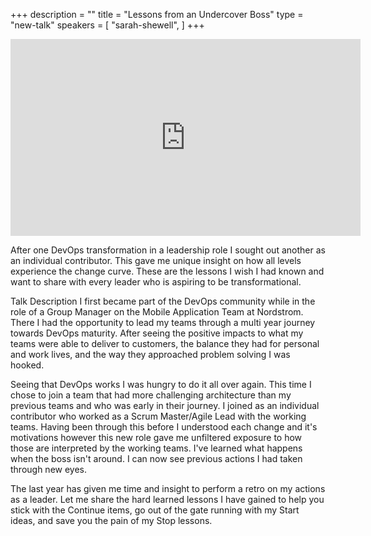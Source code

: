 +++
description = ""
title = "Lessons from an Undercover Boss"
type = "new-talk"
speakers = [
        "sarah-shewell",
]
+++
<iframe width="560" height="315" src="https://www.youtube-nocookie.com/embed/febq0JEIq_A" frameborder="0" allowfullscreen></iframe>

After one DevOps transformation in a leadership role I sought out another as an individual contributor. This gave me unique insight on how all levels experience the change curve. These are the lessons I wish I had known and want to share with every leader who is aspiring to be transformational.

Talk Description
I first became part of the DevOps community while in the role of a Group Manager on the Mobile Application Team at Nordstrom. There I had the opportunity to lead my teams through a multi year journey towards DevOps maturity. After seeing the positive impacts to what my teams were able to deliver to customers, the balance they had for personal and work lives, and the way they approached problem solving I was hooked.

Seeing that DevOps works I was hungry to do it all over again. This time I chose to join a team that had more challenging architecture than my previous teams and who was early in their journey. I joined as an individual contributor who worked as a Scrum Master/Agile Lead with the working teams. Having been through this before I understood each change and it's motivations however this new role gave me unfiltered exposure to how those are interpreted by the working teams. I've learned what happens when the boss isn't around. I can now see previous actions I had taken through new eyes.

The last year has given me time and insight to perform a retro on my actions as a leader. Let me share the hard learned lessons I have gained to help you stick with the Continue items, go out of the gate running with my Start ideas, and save you the pain of my Stop lessons.